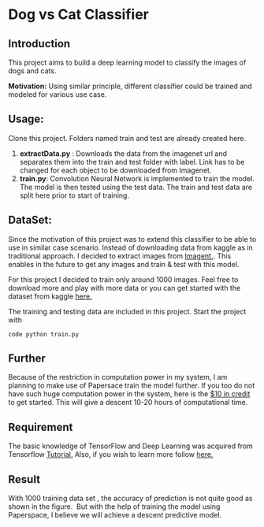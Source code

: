 # Dog vs Cat Classifier

## Introduction

This project aims to build a deep learning model to classify the images of dogs and cats. 

**Motivation:** Using similar principle, different classifier could be trained and modeled for various use case.

 
## Usage:

Clone this project. Folders named train and test are already created here.
1. **extractData.py** : Downloads the data from the imagenet url and separates them into the train and test folder with label. Link has to be changed for each object to be downloaded from Imagenet.
2. **train.py**: Convolution Neural Network is implemented to train the model. The model is then tested using the test data. The train and test data are split here prior to start of training.


## DataSet:
Since the motivation of this project was to extend this classifier to be able to use in similar case scenario. Instead of downloading data from kaggle as in traditional approach. I decided to extract images from [Imagent.](http://www.image-net.org/). This enables in the future to get any images and train & test with this model.

For this project I decided to train only around 1000 images. Feel free to download more and play with more data or you can get started with the dataset from kaggle [here.](https://www.kaggle.com/c/dogs-vs-cats-redux-kernels-edition/data)

The training and testing data are included in this project. Start the project with

    code python train.py

## Further
Because of the restriction in computation power in my system, I am planning to make use of Papersace train the model further. If you too do not have such huge computation power in the system, here is the [$10 in credit](https://www.paperspace.com/&R=56563PG) to get started. This will give a descent 10-20 hours of computational time. 

## Requirement

The basic knowledge of TensorFlow and Deep Learning was acquired from Tensorflow [Tutorial.](https://www.tensorflow.org/get_started/get_started) 
Also, if you wish to learn more follow [here.](https://pythonprogramming.net) 

## Result
With 1000 training data set , the accuracy of prediction is not quite good as shown in the figure. 
![]()
But with the help of training the model using Paperspace, I believe we will achieve a descent predictive model. 

